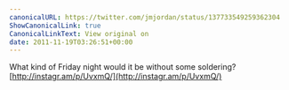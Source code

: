 ```yaml
---
canonicalURL: https://twitter.com/jmjordan/status/137733549259362304
ShowCanonicalLink: true
CanonicalLinkText: View original on
date: 2011-11-19T03:26:51+00:00
---
```

What kind of Friday night would it be without some soldering? [http://instagr.am/p/UvxmQ/](http://instagr.am/p/UvxmQ/)